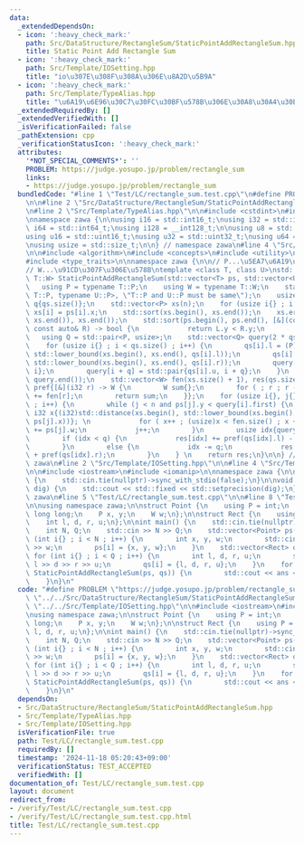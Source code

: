 ```yaml
---
data:
  _extendedDependsOn:
  - icon: ':heavy_check_mark:'
    path: Src/DataStructure/RectangleSum/StaticPointAddRectangleSum.hpp
    title: Static Point Add Rectangle Sum
  - icon: ':heavy_check_mark:'
    path: Src/Template/IOSetting.hpp
    title: "io\u307E\u308F\u308A\u306E\u8A2D\u5B9A"
  - icon: ':heavy_check_mark:'
    path: Src/Template/TypeAlias.hpp
    title: "\u6A19\u6E96\u30C7\u30FC\u30BF\u578B\u306E\u30A8\u30A4\u30EA\u30A2\u30B9"
  _extendedRequiredBy: []
  _extendedVerifiedWith: []
  _isVerificationFailed: false
  _pathExtension: cpp
  _verificationStatusIcon: ':heavy_check_mark:'
  attributes:
    '*NOT_SPECIAL_COMMENTS*': ''
    PROBLEM: https://judge.yosupo.jp/problem/rectangle_sum
    links:
    - https://judge.yosupo.jp/problem/rectangle_sum
  bundledCode: "#line 1 \"Test/LC/rectangle_sum.test.cpp\"\n#define PROBLEM \"https://judge.yosupo.jp/problem/rectangle_sum\"\
    \n\n#line 2 \"Src/DataStructure/RectangleSum/StaticPointAddRectangleSum.hpp\"\n\
    \n#line 2 \"Src/Template/TypeAlias.hpp\"\n\n#include <cstdint>\n#include <cstddef>\n\
    \nnamespace zawa {\n\nusing i16 = std::int16_t;\nusing i32 = std::int32_t;\nusing\
    \ i64 = std::int64_t;\nusing i128 = __int128_t;\n\nusing u8 = std::uint8_t;\n\
    using u16 = std::uint16_t;\nusing u32 = std::uint32_t;\nusing u64 = std::uint64_t;\n\
    \nusing usize = std::size_t;\n\n} // namespace zawa\n#line 4 \"Src/DataStructure/RectangleSum/StaticPointAddRectangleSum.hpp\"\
    \n\n#include <algorithm>\n#include <concepts>\n#include <utility>\n#include <vector>\n\
    #include <type_traits>\n\nnamespace zawa {\n\n// P...\u5EA7\u6A19\u306E\u578B\n\
    // W...\u91CD\u307F\u306E\u578B\ntemplate <class T, class U>\nstd::vector<typename\
    \ T::W> StaticPointAddRectangleSum(std::vector<T> ps, std::vector<U> qs) {\n \
    \   using P = typename T::P;\n    using W = typename T::W;\n    static_assert(std::same_as<typename\
    \ T::P, typename U::P>, \"T::P and U::P must be same\");\n    usize n{ps.size()},\
    \ q{qs.size()};\n    std::vector<P> xs(n);\n    for (usize i{} ; i < n ; i++)\
    \ xs[i] = ps[i].x;\n    std::sort(xs.begin(), xs.end());\n    xs.erase(std::unique(xs.begin(),\
    \ xs.end()), xs.end());\n    std::sort(ps.begin(), ps.end(), [&](const auto& L,\
    \ const auto& R) -> bool {\n            return L.y < R.y;\n            });\n \
    \   using Q = std::pair<P, usize>;\n    std::vector<Q> query(2 * qs.size());\n\
    \    for (usize i{} ; i < qs.size() ; i++) {\n        qs[i].l = (P)std::distance(xs.begin(),\
    \ std::lower_bound(xs.begin(), xs.end(), qs[i].l));\n        qs[i].r = (P)std::distance(xs.begin(),\
    \ std::lower_bound(xs.begin(), xs.end(), qs[i].r));\n        query[i] = std::pair{qs[i].d,\
    \ i};\n        query[i + q] = std::pair{qs[i].u, i + q};\n    }\n    std::sort(query.begin(),\
    \ query.end());\n    std::vector<W> fen(xs.size() + 1), res(qs.size());\n    auto\
    \ pref{[&](i32 r) -> W {\n        W sum{};\n        for ( ; r ; r -= r & -r) sum\
    \ += fen[r];\n        return sum;\n    }};\n    for (usize i{}, j{} ; i < query.size()\
    \ ; i++) {\n        while (j < n and ps[j].y < query[i].first) {\n           \
    \ i32 x{(i32)std::distance(xs.begin(), std::lower_bound(xs.begin(), xs.end(),\
    \ ps[j].x))}; \n            for ( x++ ; (usize)x < fen.size() ; x += x & -x) fen[x]\
    \ += ps[j].w;\n            j++;\n        }\n        usize idx{query[i].second};\n\
    \        if (idx < q) {\n            res[idx] += pref(qs[idx].l) - pref(qs[idx].r);\n\
    \        }\n        else {\n            idx -= q;\n            res[idx] += -pref(qs[idx].l)\
    \ + pref(qs[idx].r);\n        }\n    } \n    return res;\n}\n\n} // namespace\
    \ zawa\n#line 2 \"Src/Template/IOSetting.hpp\"\n\n#line 4 \"Src/Template/IOSetting.hpp\"\
    \n\n#include <iostream>\n#include <iomanip>\n\nnamespace zawa {\n\nvoid SetFastIO()\
    \ {\n    std::cin.tie(nullptr)->sync_with_stdio(false);\n}\n\nvoid SetPrecision(u32\
    \ dig) {\n    std::cout << std::fixed << std::setprecision(dig);\n}\n\n} // namespace\
    \ zawa\n#line 5 \"Test/LC/rectangle_sum.test.cpp\"\n\n#line 8 \"Test/LC/rectangle_sum.test.cpp\"\
    \n\nusing namespace zawa;\n\nstruct Point {\n    using P = int;\n    using W =\
    \ long long;\n    P x, y;\n    W w;\n};\n\nstruct Rect {\n    using P = int;\n\
    \    int l, d, r, u;\n};\n\nint main() {\n    std::cin.tie(nullptr)->sync_with_stdio(false);\n\
    \    int N, Q;\n    std::cin >> N >> Q;\n    std::vector<Point> ps(N);\n    for\
    \ (int i{} ; i < N ; i++) {\n        int x, y, w;\n        std::cin >> x >> y\
    \ >> w;\n        ps[i] = {x, y, w};\n    }\n    std::vector<Rect> qs(Q);\n   \
    \ for (int i{} ; i < Q ; i++) {\n        int l, d, r, u;\n        std::cin >>\
    \ l >> d >> r >> u;\n        qs[i] = {l, d, r, u};\n    }\n    for (auto ans :\
    \ StaticPointAddRectangleSum(ps, qs)) {\n        std::cout << ans << '\\n';\n\
    \    }\n}\n"
  code: "#define PROBLEM \"https://judge.yosupo.jp/problem/rectangle_sum\"\n\n#include\
    \ \"../../Src/DataStructure/RectangleSum/StaticPointAddRectangleSum.hpp\"\n#include\
    \ \"../../Src/Template/IOSetting.hpp\"\n\n#include <iostream>\n#include <vector>\n\
    \nusing namespace zawa;\n\nstruct Point {\n    using P = int;\n    using W = long\
    \ long;\n    P x, y;\n    W w;\n};\n\nstruct Rect {\n    using P = int;\n    int\
    \ l, d, r, u;\n};\n\nint main() {\n    std::cin.tie(nullptr)->sync_with_stdio(false);\n\
    \    int N, Q;\n    std::cin >> N >> Q;\n    std::vector<Point> ps(N);\n    for\
    \ (int i{} ; i < N ; i++) {\n        int x, y, w;\n        std::cin >> x >> y\
    \ >> w;\n        ps[i] = {x, y, w};\n    }\n    std::vector<Rect> qs(Q);\n   \
    \ for (int i{} ; i < Q ; i++) {\n        int l, d, r, u;\n        std::cin >>\
    \ l >> d >> r >> u;\n        qs[i] = {l, d, r, u};\n    }\n    for (auto ans :\
    \ StaticPointAddRectangleSum(ps, qs)) {\n        std::cout << ans << '\\n';\n\
    \    }\n}\n"
  dependsOn:
  - Src/DataStructure/RectangleSum/StaticPointAddRectangleSum.hpp
  - Src/Template/TypeAlias.hpp
  - Src/Template/IOSetting.hpp
  isVerificationFile: true
  path: Test/LC/rectangle_sum.test.cpp
  requiredBy: []
  timestamp: '2024-11-18 05:20:43+09:00'
  verificationStatus: TEST_ACCEPTED
  verifiedWith: []
documentation_of: Test/LC/rectangle_sum.test.cpp
layout: document
redirect_from:
- /verify/Test/LC/rectangle_sum.test.cpp
- /verify/Test/LC/rectangle_sum.test.cpp.html
title: Test/LC/rectangle_sum.test.cpp
---
```

